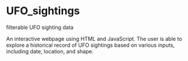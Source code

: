 # UFO_sightings
filterable UFO sighting data

An interactive webpage using HTML and JavaScript. The user is able to explore a historical record of UFO sightings based on various inputs, including date, location, and shape.
